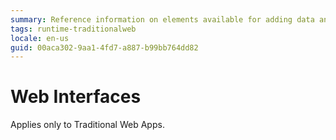 ```yaml
---
summary: Reference information on elements available for adding data and logic to Traditional Web applications, as well as designing web screens and layouts.
tags: runtime-traditionalweb
locale: en-us
guid: 00aca302-9aa1-4fd7-a887-b99bb764dd82
---
```


# Web Interfaces

<div class="info" markdown="1">

Applies only to Traditional Web Apps.

</div>
